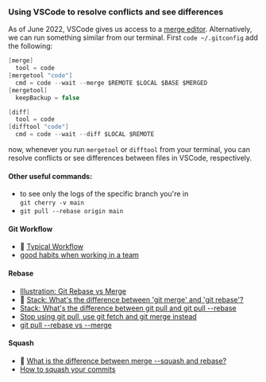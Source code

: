 ### Using VSCode to resolve conflicts and see differences

As of June 2022, VSCode gives us access to a [merge editor](https://code.visualstudio.com/updates/v1_69#_3-way-merge-editor). Alternatively, we can run something similar from our terminal. First `code ~/.gitconfig` add the following:

```c#
[merge]
  tool = code
[mergetool "code"]
  cmd = code --wait --merge $REMOTE $LOCAL $BASE $MERGED
[mergetool]
  keepBackup = false

[diff]
  tool = code
[difftool "code"]
  cmd = code --wait --diff $LOCAL $REMOTE
```

now, whenever you run `mergetool` or `difftool` from your terminal, you can resolve conflicts or see differences between files in VSCode, respectively.
<br>

#### Other useful commands:

- to see only the logs of the specific branch you're in <br>
  `git cherry -v main`
- `git pull --rebase origin main`

#### Git Workflow

- 💜 [Typical Workflow](https://www.doabledanny.com/git-workflows) <br>
- [good habits when working in a team](https://betterprogramming.pub/six-rules-for-good-git-hygiene-5006cf9e9e2)

#### Rebase

- [Illustration: Git Rebase vs Merge](https://www.gitkraken.com/learn/git/problems/git-rebase-vs-merge) <br>
- 💜 [Stack: What's the difference between 'git merge' and 'git rebase'?](https://stackoverflow.com/questions/16666089/whats-the-difference-between-git-merge-and-git-rebase/16666418#16666418) <br>
- [Stack: What's the difference between git pull and git pull --rebase](https://stackoverflow.com/questions/18930527/difference-between-git-pull-and-git-pull-rebase) <br>
- [Stop using git pull, use git fetch and git merge instead](https://longair.net/blog/2009/04/16/git-fetch-and-merge/) <br>
- [git pull --rebase vs --merge](https://sdq.kastel.kit.edu/wiki/Git_pull_--rebase_vs._--merge) <br>

#### Squash

- 💜 [What is the difference between merge --squash and rebase?](https://stackoverflow.com/questions/2427238/what-is-the-difference-between-merge-squash-and-rebase)
- [How to squash your commits](https://www.git-tower.com/learn/git/faq/git-squash) <br>
